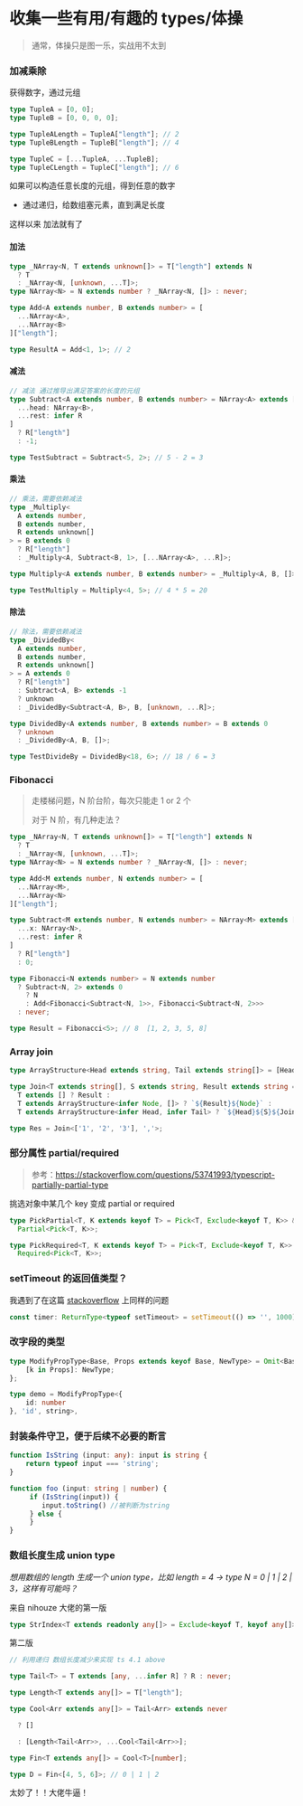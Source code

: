 # 收集一些有用/有趣的 types/体操

> 通常，体操只是图一乐，实战用不太到

### 加减乘除

获得数字，通过元组

```typescript
type TupleA = [0, 0];
type TupleB = [0, 0, 0, 0];

type TupleALength = TupleA["length"]; // 2
type TupleBLength = TupleB["length"]; // 4

type TupleC = [...TupleA, ...TupleB];
type TupleCLength = TupleC["length"]; // 6
```

如果可以构造任意长度的元组，得到任意的数字

- 通过递归，给数组塞元素，直到满足长度

这样以来 加法就有了

#### 加法

```typescript
type _NArray<N, T extends unknown[]> = T["length"] extends N
  ? T
  : _NArray<N, [unknown, ...T]>;
type NArray<N> = N extends number ? _NArray<N, []> : never;

type Add<A extends number, B extends number> = [
  ...NArray<A>,
  ...NArray<B>
]["length"];

type ResultA = Add<1, 1>; // 2
```

#### 减法

```typescript
// 减法 通过推导出满足答案的长度的元组
type Subtract<A extends number, B extends number> = NArray<A> extends [
  ...head: NArray<B>,
  ...rest: infer R
]
  ? R["length"]
  : -1;

type TestSubtract = Subtract<5, 2>; // 5 - 2 = 3
```

#### 乘法

```typescript
// 乘法，需要依赖减法
type _Multiply<
  A extends number,
  B extends number,
  R extends unknown[]
> = B extends 0
  ? R["length"]
  : _Multiply<A, Subtract<B, 1>, [...NArray<A>, ...R]>;

type Multiply<A extends number, B extends number> = _Multiply<A, B, []>;

type TestMultiply = Multiply<4, 5>; // 4 * 5 = 20
```

#### 除法

```typescript
// 除法，需要依赖减法
type _DividedBy<
  A extends number,
  B extends number,
  R extends unknown[]
> = A extends 0
  ? R["length"]
  : Subtract<A, B> extends -1
  ? unknown
  : _DividedBy<Subtract<A, B>, B, [unknown, ...R]>;

type DividedBy<A extends number, B extends number> = B extends 0
  ? unknown
  : _DividedBy<A, B, []>;

type TestDivideBy = DividedBy<18, 6>; // 18 / 6 = 3
```

### Fibonacci

> 走楼梯问题，N 阶台阶，每次只能走 1 or 2 个
>
> 对于 N 阶，有几种走法？

```typescript
type _NArray<N, T extends unknown[]> = T["length"] extends N
  ? T
  : _NArray<N, [unknown, ...T]>;
type NArray<N> = N extends number ? _NArray<N, []> : never;

type Add<M extends number, N extends number> = [
  ...NArray<M>,
  ...NArray<N>
]["length"];

type Subtract<M extends number, N extends number> = NArray<M> extends [
  ...x: NArray<N>,
  ...rest: infer R
]
  ? R["length"]
  : 0;

type Fibonacci<N extends number> = N extends number
  ? Subtract<N, 2> extends 0
    ? N
    : Add<Fibonacci<Subtract<N, 1>>, Fibonacci<Subtract<N, 2>>>
  : never;

type Result = Fibonacci<5>; // 8  [1, 2, 3, 5, 8]
```

### Array join

```typescript
type ArrayStructure<Head extends string, Tail extends string[]> = [Head, ...Tail];

type Join<T extends string[], S extends string, Result extends string = ''> =
  T extends [] ? Result :
  T extends ArrayStructure<infer Node, []> ? `${Result}${Node}` :
  T extends ArrayStructure<infer Head, infer Tail> ? `${Head}${S}${Join<Tail, S, Result>}` : never;

type Res = Join<['1', '2', '3'], ','>;
```

### 部分属性 partial/required

> 参考：https://stackoverflow.com/questions/53741993/typescript-partially-partial-type

挑选对象中某几个 key 变成 partial or required

```typescript
type PickPartial<T, K extends keyof T> = Pick<T, Exclude<keyof T, K>> &
  Partial<Pick<T, K>>;

type PickRequired<T, K extends keyof T> = Pick<T, Exclude<keyof T, K>> &
  Required<Pick<T, K>>;
```

### setTimeout 的返回值类型？

我遇到了在这篇 [stackoverflow](https://stackoverflow.com/questions/51040703/what-return-type-should-be-used-for-settimeout-in-typescript) 上同样的问题

```TypeScript
const timer: ReturnType<typeof setTimeout> = setTimeout(() => '', 1000);
```

### 改字段的类型

```typescript
type ModifyPropType<Base, Props extends keyof Base, NewType> = Omit<Base, Props> & {
    [k in Props]: NewType;
};

type demo = ModifyPropType<{
	id: number
}, 'id', string>,
```

### 封装条件守卫，便于后续不必要的断言

```TypeScript
function IsString (input: any): input is string {
    return typeof input === 'string';
}

function foo (input: string | number) {
     if (IsString(input)) {
        input.toString() //被判断为string
     } else {
     }
}
```

### 数组长度生成 union type

_想用数组的 length 生成一个 union type，比如 length = 4 -> type N = 0 | 1 | 2 | 3，这样有可能吗？_

来自 nihouze 大佬的第一版

```TypeScript
type StrIndex<T extends readonly any[]> = Exclude<keyof T, keyof any[]>; // 数组下标的 union string 类型 [1, 2, 3] -> '0' | '1' | '2'
```

第二版

```TypeScript
// 利用递归 数组长度减少来实现 ts 4.1 above

type Tail<T> = T extends [any, ...infer R] ? R : never;

type Length<T extends any[]> = T["length"];

type Cool<Arr extends any[]> = Tail<Arr> extends never

  ? []

  : [Length<Tail<Arr>>, ...Cool<Tail<Arr>>];

type Fin<T extends any[]> = Cool<T>[number];

type D = Fin<[4, 5, 6]>; // 0 | 1 | 2
```

太妙了！！大佬牛逼！
